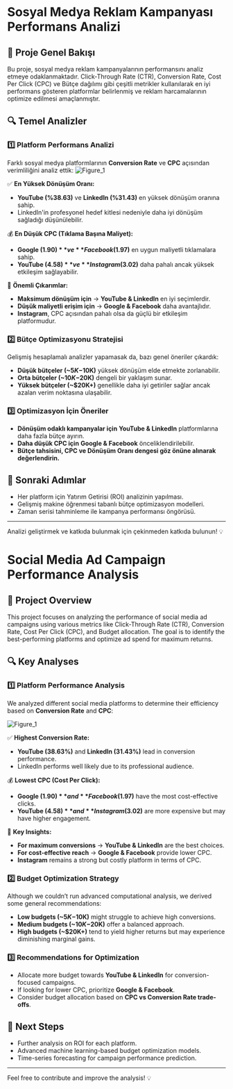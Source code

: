# Sosyal Medya Reklam Kampanyası Performans Analizi

## 📌 Proje Genel Bakışı
Bu proje, sosyal medya reklam kampanyalarının performansını analiz etmeye odaklanmaktadır. Click-Through Rate (CTR), Conversion Rate, Cost Per Click (CPC) ve Bütçe dağılımı gibi çeşitli metrikler kullanılarak en iyi performans gösteren platformlar belirlenmiş ve reklam harcamalarının optimize edilmesi amaçlanmıştır.

## 🔍 Temel Analizler
### 1️⃣ Platform Performans Analizi
Farklı sosyal medya platformlarının **Conversion Rate** ve **CPC** açısından verimliliğini analiz ettik:
![Figure_1](https://github.com/user-attachments/assets/f76e6649-1d33-4b39-93cc-3a08a3b62abb)



✅ **En Yüksek Dönüşüm Oranı:**
- **YouTube (%38.63)** ve **LinkedIn (%31.43)** en yüksek dönüşüm oranına sahip.
- LinkedIn'in profesyonel hedef kitlesi nedeniyle daha iyi dönüşüm sağladığı düşünülebilir.

💰 **En Düşük CPC (Tıklama Başına Maliyet):**
- **Google ($1.90)** ve **Facebook ($1.97)** en uygun maliyetli tıklamalara sahip.
- **YouTube ($4.58)** ve **Instagram ($3.02)** daha pahalı ancak yüksek etkileşim sağlayabilir.

🎯 **Önemli Çıkarımlar:**
- **Maksimum dönüşüm için** → **YouTube & LinkedIn** en iyi seçimlerdir.
- **Düşük maliyetli erişim için** → **Google & Facebook** daha avantajlıdır.
- **Instagram**, CPC açısından pahalı olsa da güçlü bir etkileşim platformudur.

### 2️⃣ Bütçe Optimizasyonu Stratejisi
Gelişmiş hesaplamalı analizler yapamasak da, bazı genel öneriler çıkardık:
- **Düşük bütçeler (~$5K-$10K)** yüksek dönüşüm elde etmekte zorlanabilir.
- **Orta bütçeler (~$10K-$20K)** dengeli bir yaklaşım sunar.
- **Yüksek bütçeler (~$20K+)** genellikle daha iyi getiriler sağlar ancak azalan verim noktasına ulaşabilir.

### 3️⃣ Optimizasyon İçin Öneriler
- **Dönüşüm odaklı kampanyalar için** **YouTube & LinkedIn** platformlarına daha fazla bütçe ayırın.
- **Daha düşük CPC için** **Google & Facebook** önceliklendirilebilir.
- **Bütçe tahsisini, CPC ve Dönüşüm Oranı dengesi göz önüne alınarak değerlendirin.**

## 🚀 Sonraki Adımlar
- Her platform için Yatırım Getirisi (ROI) analizinin yapılması.
- Gelişmiş makine öğrenmesi tabanlı bütçe optimizasyon modelleri.
- Zaman serisi tahminleme ile kampanya performansı öngörüsü.

---
Analizi geliştirmek ve katkıda bulunmak için çekinmeden katkıda bulunun! 💡

# Social Media Ad Campaign Performance Analysis

## 📌 Project Overview
This project focuses on analyzing the performance of social media ad campaigns using various metrics like Click-Through Rate (CTR), Conversion Rate, Cost Per Click (CPC), and Budget allocation. The goal is to identify the best-performing platforms and optimize ad spend for maximum returns.

## 🔍 Key Analyses
### 1️⃣ Platform Performance Analysis
We analyzed different social media platforms to determine their efficiency based on **Conversion Rate** and **CPC**:

![Figure_1](https://github.com/user-attachments/assets/f76e6649-1d33-4b39-93cc-3a08a3b62abb)


✅ **Highest Conversion Rate:**
- **YouTube (38.63%)** and **LinkedIn (31.43%)** lead in conversion performance.
- LinkedIn performs well likely due to its professional audience.

💰 **Lowest CPC (Cost Per Click):**
- **Google ($1.90)** and **Facebook ($1.97)** have the most cost-effective clicks.
- **YouTube ($4.58)** and **Instagram ($3.02)** are more expensive but may have higher engagement.

🎯 **Key Insights:**
- **For maximum conversions** → **YouTube & LinkedIn** are the best choices.
- **For cost-effective reach** → **Google & Facebook** provide lower CPC.
- **Instagram** remains a strong but costly platform in terms of CPC.

### 2️⃣ Budget Optimization Strategy
Although we couldn’t run advanced computational analysis, we derived some general recommendations:
- **Low budgets (~$5K-$10K)** might struggle to achieve high conversions.
- **Medium budgets (~$10K-$20K)** offer a balanced approach.
- **High budgets (~$20K+)** tend to yield higher returns but may experience diminishing marginal gains.

### 3️⃣ Recommendations for Optimization
- Allocate more budget towards **YouTube & LinkedIn** for conversion-focused campaigns.
- If looking for lower CPC, prioritize **Google & Facebook**.
- Consider budget allocation based on **CPC vs Conversion Rate trade-offs**.

## 🚀 Next Steps
- Further analysis on ROI for each platform.
- Advanced machine learning-based budget optimization models.
- Time-series forecasting for campaign performance prediction.

---
Feel free to contribute and improve the analysis! 💡

